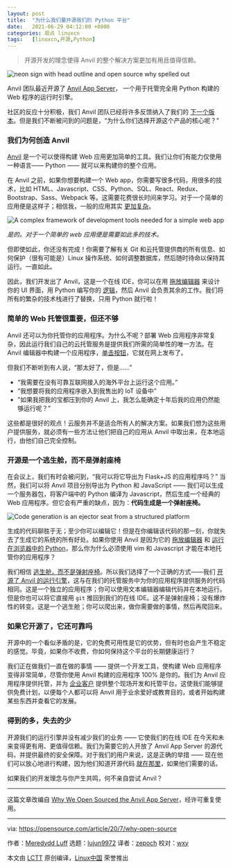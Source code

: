 ```yaml
---
layout: post
title:	"为什么我们要开源我们的 Python 平台"
date:	2021-06-29 04:12:00 +0800 
categories:	观点 linuxcn 
tags:	[linuxcn,开源,Python]
---
```




> 
> 开源开发的理念使得 Anvil 的整个解决方案更加有用且值得信赖。
> 
> 
> 


![](/Asserts/Images//attachment/album/202106/29/041151fpvlz4a75ihlr0lv.jpg "neon sign with head outline and open source why spelled out")


Anvil 团队最近开源了 [Anvil App Server](https://anvil.works/blog/open-source)， 一个用于托管完全用 Python 构建的 Web 程序的运行时引擎。


社区的反应十分积极，我们 Anvil 团队已经将许多反馈纳入了我们的 [下一个版本](https://github.com/anvil-works/anvil-runtime)。但是我们不断被问到的问题是，“为什么你们选择开源这个产品的核心呢？”


### 我们为何创造 Anvil


[Anvil](https://anvil.works/) 是一个可以使得构建 Web 应用更加简单的工具。我们让你们有能力仅使用一种语言—— Python —— 就可以来构建你的整个应用。


在 Anvil 之前，如果你想要构建一个 Web app，你需要写很多代码，用很多的技术，比如 HTML、Javascript、CSS、Python、SQL、React、Redux、Bootstrap、Sass、Webpack 等。这需要花费很长时间来学习。对于一个简单的应用便是这样子；相信我，一般的应用其实 [更加复杂](https://github.com/kamranahmedse/developer-roadmap#introduction)。


![A complex framework of development tools needed for a simple web app](/Asserts/Images//attachment/album/202106/29/041259blruibu8cmmm6emf.png "A complex framework of development tools needed for a simple web app")


*是的。对于一个简单的 web 应用便是需要如此多的技术。*


但即使如此，你还没有完成！你需要了解有关 Git 和云托管提供商的所有信息、如何保护（很有可能是）Linux 操作系统、如何调整数据库，然后随时待命以保持其运行。一直如此。


因此，我们开发出了 Anvil，这是一个在线 IDE，你可以在用 [拖放编辑器](https://anvil.works/docs/client/ui) 来设计你的 UI 界面，用 Python 编写你的 [逻辑](https://anvil.works/docs/client/python)，然后 Anvil 会负责其余的工作。我们将所有的繁杂的技术栈进行了替换，只用 Python 就行啦！


### 简单的 Web 托管很重要，但还不够


Anvil 还可以为你托管你的应用程序。为什么不呢？部署 Web 应用程序非常复杂，因此运行我们自己的云托管服务是提供我们所需的简单性的唯一方法。在 Anvil 编辑器中构建一个应用程序，[单击按钮](https://anvil.works/docs/deployment)，它就在网上发布了。


但我们不断听到有人说，“那太好了，但是……”


* “我需要在没有可靠互联网接入的海外平台上运行这个应用。”
* “我想要将我的应用程序嵌入到我售出的 IoT 设备中”
* "如果我把我的宝都压到你的 Anvil 上，我怎么能确定十年后我的应用仍然能够运行呢？”


这些都是很好的观点！云服务并不是适合所有人的解决方案。如果我们想为这些用户提供服务，就必须有一些方法让他们把自己的应用从 Anvil 中取出来，在本地运行，由他们自己完全控制。


### 开源是一个逃生舱，而不是弹射座椅


在会议上，我们有时会被问到，“我可以将它导出为 Flask+JS 的应用程序吗？” 当然，我们可以将 Anvil 项目分别导出为 Python 和 JavaScript —— 我们可以生成一个服务器包，将客户端中的 Python 编译为 Javascript，然后生成一个经典的 Web 应用程序。但它会有严重的缺点，因为：**代码生成是一个弹射座椅。**


![Code generation is an ejector seat from a structured platform](/Asserts/Images//attachment/album/202106/29/041259rtzu3zw1yze2212u.jpg "Code generation is an ejector seat from a structured platform")


生成的代码聊胜于无；至少你可以编辑它！但是在你编辑该代码的那一刻，你就失去了生成它的系统的所有好处。如果你使用 Anvil 是因为它的 [拖放编辑器](https://anvil.works/docs/editor) 和 [运行在浏览器中的 Python](https://anvil.works/docs/client)，那么你为什么必须使用 vim 和 Javascript 才能在本地托管你的应用程序？


我们相信 [逃生舱，而不是弹射座椅](https://anvil.works/blog/escape-hatches-and-ejector-seats)。所以我们选择了一个正确的方式——我们 [开源了 Anvil 的运行引擎](https://anvil.works/blog/open-source)，这与在我们的托管服务中为你的应用程序提供服务的代码相同。这是一个独立的应用程序；你可以使用文本编辑器编辑代码并在本地运行。但是你也可以将它直接用 `git` 推回到我们的在线 IDE。这不是弹射座椅；没有爆炸性的转变。这是一个逃生舱；你可以爬出来，做你需要做的事情，然后再爬回来。


### 如果它开源了，它还可靠吗


开源中的一个看似矛盾的是，它的免费可用性是它的优势，但有时也会产生不稳定的感觉。毕竟，如果你不收费，你如何保持这个平台的长期健康运行？


我们正在做我们一直在做的事情 —— 提供一个开发工具，使构建 Web 应用程序变得非常简单，尽管你使用 Anvil 构建的应用程序 100% 是你的。我们为 Anvil 应用程序提供托管，并为 [企业客户](https://anvil.works/docs/overview/enterprise) 提供整个现场开发和托管平台。这使我们能够提供免费计划，以便每个人都可以将 Anvil 用于业余爱好或教育目的，或者开始构建某些东西并查看它的发展。


### 得到的多，失去的少


开源我们的运行引擎并没有减少我们的业务 —— 它使我们的在线 IDE 在今天和未来变得更有用、更值得信赖。我们为需要它的人开放了 Anvil App Server 的源代码，并提供最终的安全保障。对于我们的用户来说，这是正确的举措 —— 现在他们可以放心地进行构建，因为他们知道开源代码 [就在那里](https://github.com/anvil-works/anvil-runtime)，如果他们需要的话。


如果我们的开发理念与你产生共鸣，何不亲自尝试 Anvil？




---


这篇文章改编自 [Why We Open Sourced the Anvil App Server](https://anvil.works/blog/why-open-source)，经许可重复使用。




---


via: <https://opensource.com/article/20/7/why-open-source>


作者：[Meredydd Luff](https://opensource.com/users/meredydd-luff) 选题：[lujun9972](https://github.com/lujun9972) 译者：[zepoch](https://github.com/zepoch) 校对：[wxy](https://github.com/wxy)


本文由 [LCTT](https://github.com/LCTT/TranslateProject) 原创编译，[Linux中国](https://linux.cn/) 荣誉推出
